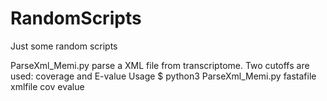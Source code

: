 # RandomScripts
Just some random scripts

ParseXml_Memi.py parse a XML file from transcriptome. Two cutoffs are used: coverage and E-value
Usage $ python3 ParseXml_Memi.py fastafile xmlfile cov evalue
